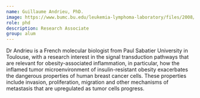 ```yaml
---
name: Guillaume Andrieu, PhD.
image: https://www.bumc.bu.edu/leukemia-lymphoma-laboratory/files/2008/07/Guillaume-pic.jpg
role: phd
description: Research Associate
group: alum
---
```


Dr Andrieu is a French molecular biologist from Paul Sabatier University in Toulouse, with a research interest in the signal transduction pathways that are relevant for obesity-associated inflammation, in particular, how the inflamed tumor microenvironment of insulin-resistant obesity exacerbates the dangerous properties of human breast cancer cells. These properties include invasion, proliferation, migration and other mechanisms of metastasis that are upregulated as tumor cells progress.
